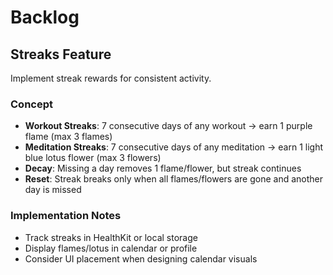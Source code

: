 # Backlog

## Streaks Feature
Implement streak rewards for consistent activity.

### Concept
- **Workout Streaks**: 7 consecutive days of any workout → earn 1 purple flame (max 3 flames)
- **Meditation Streaks**: 7 consecutive days of any meditation → earn 1 light blue lotus flower (max 3 flowers)
- **Decay**: Missing a day removes 1 flame/flower, but streak continues
- **Reset**: Streak breaks only when all flames/flowers are gone and another day is missed

### Implementation Notes
- Track streaks in HealthKit or local storage
- Display flames/lotus in calendar or profile
- Consider UI placement when designing calendar visuals
